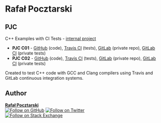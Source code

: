 Rafał Pocztarski
=
PJC
-
C++ Examples with CI Tests -
[internal project](https://github.com/rsp/rsp-internal#readme)

* **PJC C01** - [GitHub][github-c01-url] (code), [Travis CI][travis-c01-url] (tests), [GitLab][gitlab-c01-url] (private repo), [GitLab CI][gitlabci-c01-url] (private tests)
* **PJC C02** - [GitHub][github-c02-url] (code), [Travis CI][travis-c02-url] (tests), [GitLab][gitlab-c02-url] (private repo), [GitLab CI][gitlabci-c01-url] (private tests)

Created to test C++ code with GCC and Clang compilers using Travis and GitLab continuous integration systems.

Author
------
[**Rafał Pocztarski**](https://pocztarski.com/)
<br/>
[![Follow on GitHub][github-follow-img]][github-follow-url]
[![Follow on Twitter][twitter-follow-img]][twitter-follow-url]
<br/>
[![Follow on Stack Exchange][stackexchange-img]][stackoverflow-url]

[pjc-url]: https://github.com/rsp/rsp-pjc
[github-url]: https://github.com/rsp/rsp-pjc
[travis-img]: https://travis-ci.org/rsp/rsp-pjc.svg?branch=master
[travis-url]: https://travis-ci.org/rsp/rsp-pjc
[gitlabci-img]: https://gitlab.com/rsp/rsp-pjc/badges/master/build.svg
[gitlabci-url]: https://gitlab.com/rsp/rsp-pjc/builds
[github-follow-url]: https://github.com/rsp
[github-follow-img]: https://img.shields.io/github/followers/rsp.svg?style=social&label=Follow
[twitter-follow-url]: https://twitter.com/intent/follow?screen_name=pocztarski
[twitter-follow-img]: https://img.shields.io/twitter/follow/pocztarski.svg?style=social&label=Follow
[stackoverflow-url]: https://stackoverflow.com/users/613198/rsp
[stackexchange-url]: https://stackexchange.com/users/303952/rsp
[stackexchange-img]: https://stackexchange.com/users/flair/303952.png
[github-c01-url]: https://github.com/rsp/rsp-pjc-c01
[gitlab-c01-url]: https://gitlab.com/rsp/rsp-pjc-c01
[travis-c01-url]: https://travis-ci.org/rsp/rsp-pjc-c01
[gitlabci-c01-url]: https://gitlab.com/rsp/rsp-pjc-c01/builds
[github-c02-url]: https://github.com/rsp/rsp-pjc-c02
[gitlab-c02-url]: https://gitlab.com/rsp/rsp-pjc-c02
[travis-c02-url]: https://travis-ci.org/rsp/rsp-pjc-c02
[gitlabci-c02-url]: https://gitlab.com/rsp/rsp-pjc-c02/builds
[github-c03-url]: https://github.com/rsp/rsp-pjc-c03
[gitlab-c03-url]: https://gitlab.com/rsp/rsp-pjc-c03
[travis-c03-url]: https://travis-ci.org/rsp/rsp-pjc-c03
[gitlabci-c03-url]: https://gitlab.com/rsp/rsp-pjc-c03/builds
[github-c04-url]: https://github.com/rsp/rsp-pjc-c04
[gitlab-c04-url]: https://gitlab.com/rsp/rsp-pjc-c04
[travis-c04-url]: https://travis-ci.org/rsp/rsp-pjc-c04
[gitlabci-c04-url]: https://gitlab.com/rsp/rsp-pjc-c04/builds
